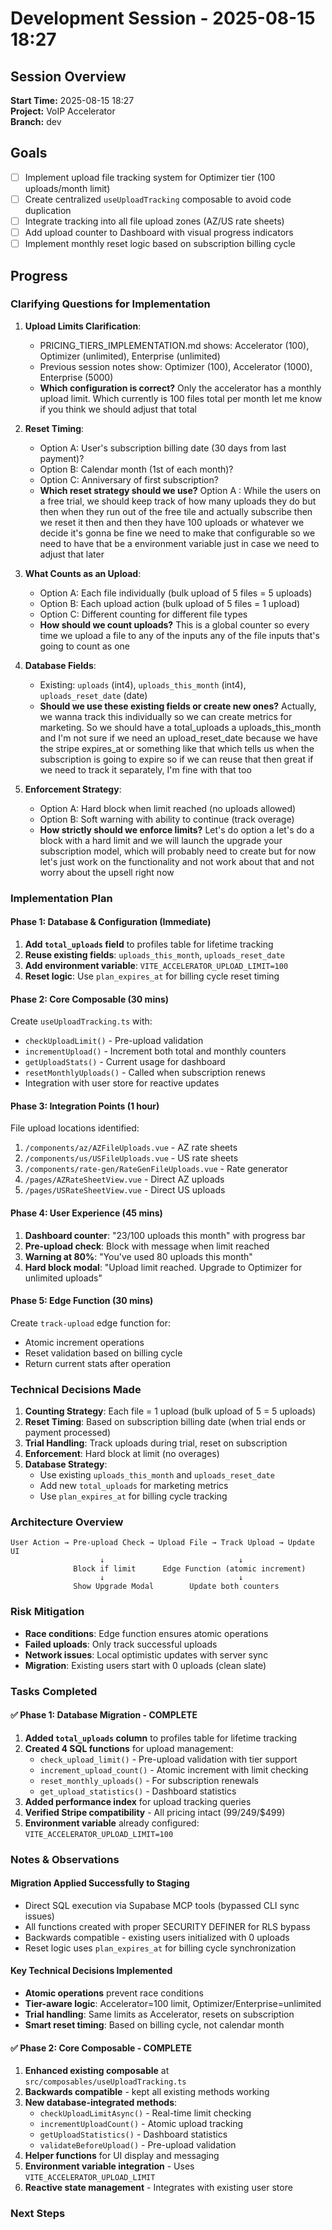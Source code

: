 # Development Session - 2025-08-15 18:27

## Session Overview
**Start Time:** 2025-08-15 18:27  
**Project:** VoIP Accelerator  
**Branch:** dev  

## Goals
- [ ] Implement upload file tracking system for Optimizer tier (100 uploads/month limit)
- [ ] Create centralized `useUploadTracking` composable to avoid code duplication
- [ ] Integrate tracking into all file upload zones (AZ/US rate sheets)
- [ ] Add upload counter to Dashboard with visual progress indicators
- [ ] Implement monthly reset logic based on subscription billing cycle

## Progress

### Clarifying Questions for Implementation

1. **Upload Limits Clarification**: 
   - PRICING_TIERS_IMPLEMENTATION.md shows: Accelerator (100), Optimizer (unlimited), Enterprise (unlimited)
   - Previous session notes show: Optimizer (100), Accelerator (1000), Enterprise (5000)
   - **Which configuration is correct?**
   Only the accelerator has a monthly upload limit. Which currently is 100 files total per month let me know if you think we should adjust that total

2. **Reset Timing**: 
   - Option A: User's subscription billing date (30 days from last payment)?
   - Option B: Calendar month (1st of each month)?
   - Option C: Anniversary of first subscription?
   - **Which reset strategy should we use?**
   Option A : While the users on a free trial, we should keep track of how many uploads they do but then when they run out of the free tile and actually subscribe then we reset it then and then they have 100 uploads or whatever we decide it's gonna be fine we need to make that configurable so we need to have that be a environment variable just in case we need to adjust that later

3. **What Counts as an Upload**:
   - Option A: Each file individually (bulk upload of 5 files = 5 uploads)
   - Option B: Each upload action (bulk upload of 5 files = 1 upload)
   - Option C: Different counting for different file types
   - **How should we count uploads?**
   This is a global counter so every time we upload a file to any of the inputs any of the file inputs that's going to count as one

4. **Database Fields**:
   - Existing: `uploads` (int4), `uploads_this_month` (int4), `uploads_reset_date` (date)
   - **Should we use these existing fields or create new ones?**
   Actually, we wanna track this individually so we can create metrics for marketing. So we should have a total_uploads a uploads_this_month and I'm not sure if we need an upload_reset_date because we have the stripe expires_at or something like that which tells us when the subscription is going to expire so if we can reuse that then great if we need to track it separately, I'm fine with that too

5. **Enforcement Strategy**:
   - Option A: Hard block when limit reached (no uploads allowed)
   - Option B: Soft warning with ability to continue (track overage)
   - **How strictly should we enforce limits?**
   Let's do option a let's do a block with a hard limit and we will launch the upgrade your subscription model, which will probably need to create but for now let's just work on the functionality and not work about that and not worry about the upsell right now

### Implementation Plan

#### Phase 1: Database & Configuration (Immediate)
1. **Add `total_uploads` field** to profiles table for lifetime tracking
2. **Reuse existing fields**: `uploads_this_month`, `uploads_reset_date` 
3. **Add environment variable**: `VITE_ACCELERATOR_UPLOAD_LIMIT=100`
4. **Reset logic**: Use `plan_expires_at` for billing cycle reset timing

#### Phase 2: Core Composable (30 mins)
Create `useUploadTracking.ts` with:
- `checkUploadLimit()` - Pre-upload validation
- `incrementUpload()` - Increment both total and monthly counters
- `getUploadStats()` - Current usage for dashboard
- `resetMonthlyUploads()` - Called when subscription renews
- Integration with user store for reactive updates

#### Phase 3: Integration Points (1 hour)
File upload locations identified:
1. `/components/az/AZFileUploads.vue` - AZ rate sheets
2. `/components/us/USFileUploads.vue` - US rate sheets  
3. `/components/rate-gen/RateGenFileUploads.vue` - Rate generator
4. `/pages/AZRateSheetView.vue` - Direct AZ uploads
5. `/pages/USRateSheetView.vue` - Direct US uploads

#### Phase 4: User Experience (45 mins)
1. **Dashboard counter**: "23/100 uploads this month" with progress bar
2. **Pre-upload check**: Block with message when limit reached
3. **Warning at 80%**: "You've used 80 uploads this month"
4. **Hard block modal**: "Upload limit reached. Upgrade to Optimizer for unlimited uploads"

#### Phase 5: Edge Function (30 mins)
Create `track-upload` edge function for:
- Atomic increment operations
- Reset validation based on billing cycle
- Return current stats after operation

### Technical Decisions Made

1. **Counting Strategy**: Each file = 1 upload (bulk upload of 5 = 5 uploads)
2. **Reset Timing**: Based on subscription billing date (when trial ends or payment processed)
3. **Trial Handling**: Track uploads during trial, reset on subscription
4. **Enforcement**: Hard block at limit (no overages)
5. **Database Strategy**: 
   - Use existing `uploads_this_month` and `uploads_reset_date`
   - Add new `total_uploads` for marketing metrics
   - Use `plan_expires_at` for billing cycle tracking

### Architecture Overview

```
User Action → Pre-upload Check → Upload File → Track Upload → Update UI
                    ↓                              ↓
              Block if limit      Edge Function (atomic increment)
                    ↓                              ↓
              Show Upgrade Modal        Update both counters
```

### Risk Mitigation
- **Race conditions**: Edge function ensures atomic operations
- **Failed uploads**: Only track successful uploads
- **Network issues**: Local optimistic updates with server sync
- **Migration**: Existing users start with 0 uploads (clean slate)

### Tasks Completed

#### ✅ Phase 1: Database Migration - COMPLETE
1. **Added `total_uploads` column** to profiles table for lifetime tracking
2. **Created 4 SQL functions** for upload management:
   - `check_upload_limit()` - Pre-upload validation with tier support
   - `increment_upload_count()` - Atomic increment with limit checking
   - `reset_monthly_uploads()` - For subscription renewals
   - `get_upload_statistics()` - Dashboard statistics
3. **Added performance index** for upload tracking queries
4. **Verified Stripe compatibility** - All pricing intact ($99/$249/$499)
5. **Environment variable** already configured: `VITE_ACCELERATOR_UPLOAD_LIMIT=100`

### Notes & Observations

#### Migration Applied Successfully to Staging
- Direct SQL execution via Supabase MCP tools (bypassed CLI sync issues)
- All functions created with proper SECURITY DEFINER for RLS bypass
- Backwards compatible - existing users initialized with 0 uploads
- Reset logic uses `plan_expires_at` for billing cycle synchronization

#### Key Technical Decisions Implemented
- **Atomic operations** prevent race conditions
- **Tier-aware logic**: Accelerator=100 limit, Optimizer/Enterprise=unlimited
- **Trial handling**: Same limits as Accelerator, resets on subscription
- **Smart reset timing**: Based on billing cycle, not calendar month

#### ✅ Phase 2: Core Composable - COMPLETE
1. **Enhanced existing composable** at `src/composables/useUploadTracking.ts`
2. **Backwards compatible** - kept all existing methods working
3. **New database-integrated methods**:
   - `checkUploadLimitAsync()` - Real-time limit checking
   - `incrementUploadCount()` - Atomic upload tracking
   - `getUploadStatistics()` - Dashboard statistics
   - `validateBeforeUpload()` - Pre-upload validation
4. **Helper functions** for UI display and messaging
5. **Environment variable integration** - Uses `VITE_ACCELERATOR_UPLOAD_LIMIT`
6. **Reactive state management** - Integrates with existing user store


### Next Steps

